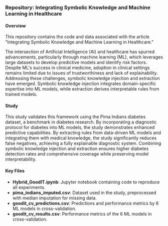 ### Repository: Integrating Symbolic Knowledge and Machine Learning in Healthcare

#### Overview

This repository contains the code and data associated with the article "Integrating Symbolic Knowledge and Machine Learning in Healthcare." 

The intersection of Artificial Intelligence (AI) and healthcare has spurred advancements, particularly through machine learning (ML), which leverages large datasets to develop predictive models and identify risk factors.
Despite ML's success in clinical medicine, adoption in clinical settings remains limited due to issues of trustworthiness and lack of explainability. Addressing these challenges, symbolic knowledge injection and extraction have emerged. Symbolic knowledge injection integrates domain-specific expertise into ML models, while extraction derives interpretable rules from trained models.

#### Study

This study validates this framework using the Pima Indians diabetes dataset, a benchmark in diabetes research. By incorporating a diagnostic protocol for diabetes into ML models, the study demonstrates enhanced predictive capabilities.
By extracting rules from data-driven ML models and integrating them with medical knowledge, the study significantly reduces false negatives, achieving a fully explainable diagnostic system. 
Combining symbolic knowledge injection and extraction ensures higher diabetes detection rates and comprehensive coverage while preserving model interpretability.


#### Key Files

- **Hybrid_GoodIT.ipynb**: Jupyter notebook containing code to reproduce all experiments.
- **pima_indians_imputed.csv**: Dataset used in the study, preprocessed with median imputation for missing data.
- **goodit_cv_predictions.csv**: Predictions and performance metrics by 6 ML models in cross-validation.
- **goodit_cv_results.csv**: Performance metrics of the 6 ML models in cross-validation.
